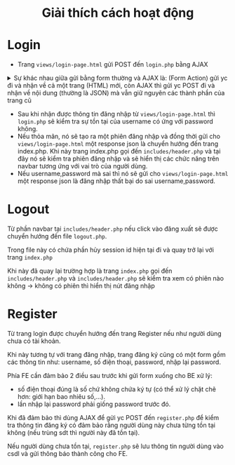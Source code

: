<h1 align= "center"> Giải thích cách hoạt động</h1>

# Login
- Trang `views/login-page.html` gửi POST đến `login.php` bằng AJAX
<details>
<summary> Sự khác nhau giữa gửi bằng form thường và AJAX là: (Form Action) gửi yc đi và nhận về cả một trang (HTML) mới, còn AJAX thì gửi yc POST đi và nhận về nội dung (thường là JSON) mà vẫn giữ nguyên các thành phần của trang cũ </summary>
Để giúp bạn hiểu rõ hơn về luồng thực hiện của AJAX và cách nó khác với việc gửi dữ liệu bằng form thông thường, hãy cùng so sánh hai phương pháp này:

### 1. Gửi Dữ Liệu Bằng Form Thông Thường (Form Action)

Khi bạn sử dụng phương thức POST với form thông thường, quá trình diễn ra như sau:

1. **Người dùng điền thông tin vào form** và nhấn nút "Submit".
2. **Trình duyệt gửi yêu cầu POST** đến URL được chỉ định trong thuộc tính `action` của form.
3. **Máy chủ xử lý yêu cầu** và trả về một trang HTML mới.
4. **Trình duyệt tải lại trang** với nội dung mới từ máy chủ.

Ví dụ:

```html
<form method="POST" action="login.php">
    <input type="text" name="username" placeholder="Username">
    <input type="password" name="password" placeholder="Password">
    <button type="submit">Login</button>
</form>
```

### 2. Gửi Dữ Liệu Bằng AJAX

AJAX (Asynchronous JavaScript and XML) cho phép bạn gửi yêu cầu đến máy chủ mà không cần tải lại trang. Quá trình diễn ra như sau:

1. **Người dùng điền thông tin vào form** và nhấn nút "Submit".
2. **JavaScript chặn sự kiện submit** của form và gửi yêu cầu AJAX đến máy chủ.
3. **Máy chủ xử lý yêu cầu** và trả về dữ liệu (thường là JSON).
4. **JavaScript xử lý phản hồi** từ máy chủ và cập nhật nội dung trang web mà không cần tải lại trang.

Ví dụ:

```html
<!DOCTYPE html>
<html lang="vi">
<head>
    <meta charset="UTF-8">
    <title>Login</title>
    <script src="https://code.jquery.com/jquery-3.6.0.min.js"></script>
    <script>
        $(document).ready(function() {
            $("form").submit(function(event) {
                event.preventDefault(); // Ngăn chặn form gửi thông thường

                $.ajax({
                    type: "POST",
                    url: "login.php", // Đường dẫn đến file login.php
                    data: $(this).serialize(),
                    dataType: "json",
                    success: function(response) {
                        if (response.status === 'success') {
                            window.location.href = response.redirect;
                        } else {
                            $("#login_alert").html(response.message);
                        }
                    },
                    error: function() {
                        $("#login_alert").html("Có lỗi xảy ra. Vui lòng thử lại.");
                    }
                });
            });
        });
    </script>
</head>
<body>
    <form method="POST">
        <p id="login_alert" class="mb-5 pb-lg-2" style="color: #ff2323"></p>
        <input type="text" name="username" placeholder="Username">
        <input type="password" name="password" placeholder="Password">
        <button type="submit">Login</button>
    </form>
</body>
</html>
```

### Sự Khác Biệt Chính

- **Tải lại trang**: Form thông thường sẽ tải lại trang sau khi gửi yêu cầu, trong khi AJAX không tải lại trang mà chỉ cập nhật phần cần thiết.
- **Trải nghiệm người dùng**: AJAX mang lại trải nghiệm mượt mà hơn vì không cần tải lại toàn bộ trang.
- **Xử lý phản hồi**: Với AJAX, bạn có thể xử lý phản hồi từ máy chủ ngay lập tức và cập nhật giao diện người dùng mà không cần tải lại trang.

Hy vọng giải thích này giúp bạn hiểu rõ hơn về luồng thực hiện của AJAX và sự khác biệt so với việc gửi dữ liệu bằng form thông thường. Nếu bạn có thêm câu hỏi nào khác, hãy cho tôi biết nhé!
</details>

- Sau khi nhận được thông tin đăng nhập từ `views/login-page.html` thì `login.php` sẽ kiểm tra sự tồn tại của username có ứng với password không. 
- Nếu thỏa mãn, nó sẽ tạo ra một phiên đăng nhập và đồng thời gửi cho `views/login-page.html` một response json là chuyển hướng đến trang index.php. Khi này trang index.php gọi đến `includes/header.php` và tại đây nó sẽ kiểm tra phiên đăng nhập và sẽ hiển thị các chức năng trên navbar tương ứng với vai trò của người dùng.
- Nếu username,password mà sai thì nó sẽ gửi cho `views/login-page.html` một response json là đăng nhập thất bại do sai username,password. 

# Logout
Từ phần navbar tại `includes/header.php` nếu click vào đăng xuất sẽ được chuyển hướng đến file `logout.php`.

Trong file này có chứa phần hủy session id hiện tại đi và quay trở lại với trang `index.php`

Khi này đã quay lại trường hợp là trang `index.php` gọi đến `includes/header.php` và `includes/header.php` sẽ kiểm tra xem có phiên nào không → không có phiên thì hiển thị nút đăng nhập



# Register
Từ trang login được chuyển hướng đến trang Register nếu như người dùng chưa có tài khoản. 

Khi này tương tự với trang đăng nhập, trang đăng ký cũng có một form gồm các thông tin như: username, số điện thoại, password, nhập lại password.

Phía FE cần đảm bảo 2 điều sau trước khi gửi form xuống cho BE xử lý:
- số điện thoại đúng là số chứ không chứa ký tự (có thể xử lý chặt chẽ hơn: giới hạn bao nhiêu số,...).
- lần nhập lại password phải giống password trước đó.

Khi đã đảm bảo thì dùng AJAX để gửi yc POST đến `register.php` để kiểm tra thông tin đăng ký có đảm bảo rằng người dùng này chưa từng tồn tại không (nếu trùng sdt thì người này đã tồn tại).

Nếu người dùng chưa tồn tại,  `register.php` sẽ lưu thông tin người dùng vào csdl và gửi thông báo thành công cho FE.


